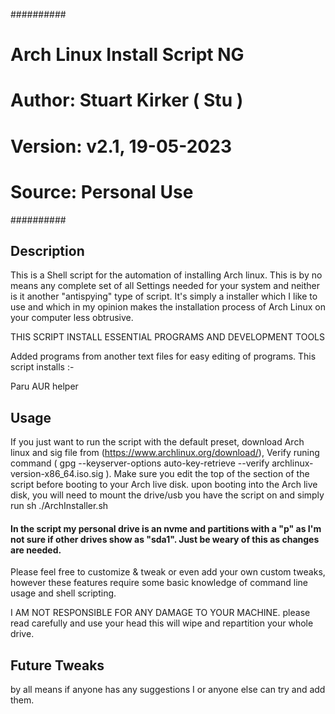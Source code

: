 ##########
# Arch Linux Install Script NG
# Author: Stuart Kirker ( Stu )
# Version: v2.1, 19-05-2023
# Source: Personal Use
##########



## Description

This is a Shell script for the automation of installing Arch linux. This is by no means any complete set of all Settings needed for your system and neither is it another "antispying" type of script. 
It's simply a installer which I like to use and which in my opinion makes the installation process of Arch Linux on your computer less obtrusive.

THIS SCRIPT INSTALL ESSENTIAL PROGRAMS AND DEVELOPMENT TOOLS

Added programs from another text files for easy editing of programs.
This script installs :-

Paru AUR helper


## Usage
If you just want to run the script with the default preset, download Arch linux and sig file from (https://www.archlinux.org/download/), 
Verify runing command ( gpg --keyserver-options auto-key-retrieve --verify archlinux-version-x86_64.iso.sig ).
Make sure you edit the top of the section of the script before booting to your Arch live disk. upon booting into the Arch live disk, 
you will need to mount the drive/usb you have the script on and simply run sh ./ArchInstaller.sh

#### In the script my personal drive is an nvme and partitions with a "p" as I'm not sure if other drives show as "sda1". Just be weary of this as changes are needed.

Please feel free to customize & tweak or even add your own custom tweaks, however these features require some basic knowledge of command line usage and shell scripting.

I AM NOT RESPONSIBLE FOR ANY DAMAGE TO YOUR MACHINE. please read carefully and use your head this will wipe and repartition your whole drive.



## Future Tweaks

by all means if anyone has any suggestions I or anyone else can try and add them. 
  

